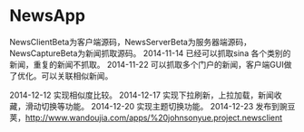 NewsApp
=======
NewsClientBeta为客户端源码，NewsServerBeta为服务器端源码，NewsCaptureBeta为新闻抓取源码。
2014-11-14 已经可以抓取sina 各个类别的新闻，重复的新闻不抓取。
2014-11-22 可以抓取多个门户的新闻，客户端GUI做了优化。可以关联相似新闻。

2014-12-12 实现相似度比较。
2014-12-17 实现下拉刷新，上拉加载，新闻收藏，滑动切换等功能。
2014-12-20 实现主题切换功能。
2014-12-23 发布到豌豆荚，http://www.wandoujia.com/apps/%20johnsonyue.project.newsclient
